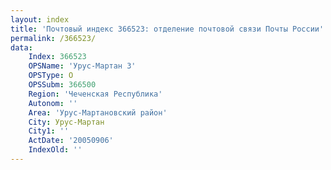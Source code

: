 ```yaml
---
layout: index
title: 'Почтовый индекс 366523: отделение почтовой связи Почты России'
permalink: /366523/
data:
    Index: 366523
    OPSName: 'Урус-Мартан 3'
    OPSType: О
    OPSSubm: 366500
    Region: 'Чеченская Республика'
    Autonom: ''
    Area: 'Урус-Мартановский район'
    City: Урус-Мартан
    City1: ''
    ActDate: '20050906'
    IndexOld: ''
---
```

